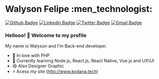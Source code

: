 
# Walyson Felipe :men_technologist:

[![Github Badge](https://img.shields.io/badge/-Github-000?style=flat-square&logo=Github&logoColor=white&link=https://github.com/walysonfelipe)](https://github.com/walysonfelipe)
[![Linkedin Badge](https://img.shields.io/badge/-LinkedIn-blue?style=flat-square&logo=Linkedin&logoColor=white&link=https://www.linkedin.com/in/walysonfelipee/)](https://www.linkedin.com/in/walysonfelipee/)
[![Twitter Badge](https://img.shields.io/badge/-Twitter-1ca0f1?style=flat-square&labelColor=1ca0f1&logo=twitter&logoColor=white&link=https://twitter.com/lgdbittencourt)](https://twitter.com/walysonfelipee)
[![Gmail Badge](https://img.shields.io/badge/-Gmail-c14438?style=flat-square&logo=Gmail&logoColor=white&link=mailto:walyson@kodana.tech)](mailto:walyson@kodana.tech)

### Hellooo! 👋 Welcome to my profile

My name is Walyson and I'm Back-end developer.

 - 💙 In love with PHP
 - 🌱 Currently learning Node.js, React.js, React Native, Vue.js and UX\UI
 - 😄 Also Designer Graphic
 - ⚡ Acess my site (http://www.kodana.tech)
